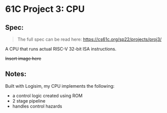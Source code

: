 # 61C Project 3: CPU

## Spec:
> The full spec can be read here: https://cs61c.org/sp22/projects/proj3/

A CPU that runs actual RISC-V 32-bit ISA instructions.  

~~Insert image here~~

## Notes: 
Built with Logisim, my CPU implements the following:
- a control logic created using ROM
- 2 stage pipeline
- handles control hazards 
